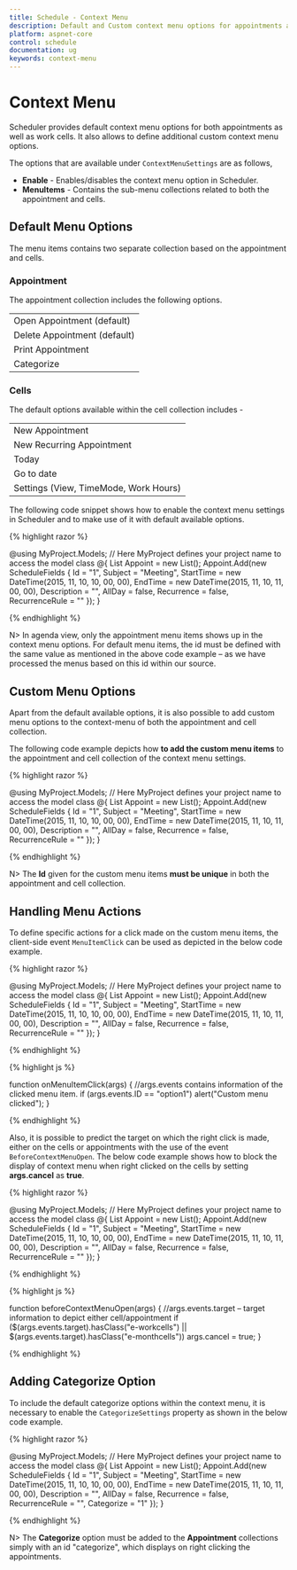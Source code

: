 ```yaml
---
title: Schedule - Context Menu	
description: Default and Custom context menu options for appointments and cells in Scheduler
platform: aspnet-core
control: schedule
documentation: ug
keywords: context-menu
---
```

# Context Menu

Scheduler provides default context menu options for both appointments as well as work cells. It also allows to define additional custom context menu options.

The options that are available under `ContextMenuSettings` are as follows,

* **Enable** - Enables/disables the context menu option in Scheduler.
* **MenuItems** - Contains the sub-menu collections related to both the appointment and cells.

## Default Menu Options

The menu items contains two separate collection based on the appointment and cells. 

### Appointment

The appointment collection includes the following options. 

<table>
<tr>
<td>
Open Appointment (default)</td></tr>
<tr>
<td>
Delete Appointment (default)</td></tr>
<tr>
<td>
Print Appointment</td></tr>
<tr>
<td>
Categorize</td></tr>
</table>

### Cells

The default options available within the cell collection includes - 

<table>
<tr>
<td>
New Appointment</td></tr>
<tr>
<td>
New Recurring Appointment</td></tr>
<tr>
<td>
Today</td></tr>
<tr>
<td>
Go to date</td></tr>
<tr>
<td>
Settings (View, TimeMode, Work Hours) </td></tr>
</table>

The following code snippet shows how to enable the context menu settings in Scheduler and to make use of it with default available options. 

{% highlight razor %}

@using MyProject.Models; // Here MyProject defines your project name to access the model class
@{
    <!-- Datasource for Appointments -->
    List<ScheduleFields> Appoint = new List<ScheduleFields>();
    Appoint.Add(new ScheduleFields { Id = "1", Subject = "Meeting", StartTime = new DateTime(2015, 11, 10, 10, 00, 00), EndTime = new DateTime(2015, 11, 10, 11, 00, 00), Description = "", AllDay = false, Recurrence = false, RecurrenceRule = "" });
}

<ej-schedule id="Schedule1" width="100%" height="525px" current-date="new DateTime(2015, 11, 8)">
    <e-context-menu-settings enable="true">
        <e-menu-items>
            <e-appointment-collection>
                <e-appointment id="open" text="Open Appointment" />
                <e-appointment id="delete" text="Delete Appointment" />
            </e-appointment-collection>
            <e-cells-collection>
                <e-cells id="new" text="New Appointment" />
                <e-cells id="recurrence" text="New recuring Appointment" />
                <e-cells id="today" text="Today" />
                <e-cells id="settings" text="Settings" />
                <e-cells id="gotodate" text="Go to Date" />
                <e-cells id="view" text="view" parent-id="settings" />
                <e-cells id="timemode" text="Time Mode" parent-id="settings" />
                <e-cells id="view_Day" text="Day" parent-id="view" />
                <e-cells id="view_Week" text="Week" parent-id="view" />
                <e-cells id="view_Workweek" text="Workweek" parent-id="view" />
                <e-cells id="view_Month" text="Month" parent-id="view" />
                <e-cells id="timemode_Hour12" text="12 Hour" parent-id="timemode" />
                <e-cells id="timemode_Hour24" text="24 Hour" parent-id="timemode" />
                <e-cells id="workhours" text="Work Hours" parent-id="settings" />
            </e-cells-collection>
        </e-menu-items>
    </e-context-menu-settings>
    <e-appointment-settings datasource="Appoint" id="Id" subject='"Subject"' start-time='"StartTime"' end-time='"EndTime"' description='"Description"' all-day='"AllDay"' recurrence='"Recurrence"' recurrence-rule='"RecurrenceRule"'>
    </e-appointment-settings>
</ej-schedule>

{% endhighlight %}

N> In agenda view, only the appointment menu items shows up in the context menu options. For default menu items, the id must be defined with the same value as mentioned in the above code example – as we have processed the menus based on this id within our source.


## Custom Menu Options


Apart from the default available options, it is also possible to add custom menu options to the context-menu of both the appointment and cell collection.

The following code example depicts how **to add the custom menu items** to the appointment and cell collection of the context menu settings.

{% highlight razor %}

@using MyProject.Models; // Here MyProject defines your project name to access the model class
@{
    <!-- Datasource for Appointments -->
    List<ScheduleFields> Appoint = new List<ScheduleFields>();
    Appoint.Add(new ScheduleFields { Id = "1", Subject = "Meeting", StartTime = new DateTime(2015, 11, 10, 10, 00, 00), EndTime = new DateTime(2015, 11, 10, 11, 00, 00), Description = "", AllDay = false, Recurrence = false, RecurrenceRule = "" });
}

<ej-schedule id="Schedule1" width="100%" height="525px" current-date="new DateTime(2015, 11, 8)">
    <e-context-menu-settings enable="true">
        <e-menu-items>
            <e-appointment-collection>
                <e-appointment id="open" text="Open Appointment" />
                <e-appointment id="delete" text="Delete Appointment" />
                <e-appointment id="option1" text="User Option 1" />
            </e-appointment-collection>
            <e-cells-collection>
                <e-cells id="customoption" text="User Option" />
            </e-cells-collection>
        </e-menu-items>
    </e-context-menu-settings>
    <e-appointment-settings datasource="Appoint" id="Id" subject='"Subject"' start-time='"StartTime"' end-time='"EndTime"' description='"Description"' all-day='"AllDay"' recurrence='"Recurrence"' recurrence-rule='"RecurrenceRule"'>
    </e-appointment-settings>
</ej-schedule>

{% endhighlight %}

N> The **Id** given for the custom menu items **must be unique** in both the appointment and cell collection. 

## Handling Menu Actions

To define specific actions for a click made on the custom menu items, the client-side event `MenuItemClick` can be used as depicted in the below code example.

{% highlight razor %}

@using MyProject.Models; // Here MyProject defines your project name to access the model class
@{
    <!-- Datasource for Appointments -->
    List<ScheduleFields> Appoint = new List<ScheduleFields>();
    Appoint.Add(new ScheduleFields { Id = "1", Subject = "Meeting", StartTime = new DateTime(2015, 11, 10, 10, 00, 00), EndTime = new DateTime(2015, 11, 10, 11, 00, 00), Description = "", AllDay = false, Recurrence = false, RecurrenceRule = "" });
}

<ej-schedule id="Schedule1" width="100%" height="525px" current-date="new DateTime(2015, 11, 8)" menu-item-click="onMenuItemClick">
    <e-context-menu-settings enable="true">
        <e-menu-items>
            <e-appointment-collection>
                <e-appointment id="open" text="Open Appointment" />
                <e-appointment id="delete" text="Delete Appointment" />
                <e-appointment id="option1" text="User Option 1" />
            </e-appointment-collection>
            <e-cells-collection>
                <e-cells id="customoption" text="User Option" />
            </e-cells-collection>
        </e-menu-items>
    </e-context-menu-settings>
    <e-appointment-settings datasource="Appoint" id="Id" subject='"Subject"' start-time='"StartTime"' end-time='"EndTime"' description='"Description"' all-day='"AllDay"' recurrence='"Recurrence"' recurrence-rule='"RecurrenceRule"'>
    </e-appointment-settings>
</ej-schedule>

{% endhighlight %}

{% highlight js %}

function onMenuItemClick(args) {
    //args.events contains information of the clicked menu item.
    if (args.events.ID == "option1")
        alert("Custom menu clicked");
}

{% endhighlight %}

Also, it is possible to predict the target on which the right click is made, either on the cells or appointments with the use of the event `BeforeContextMenuOpen`. The below code example shows how to block the display of context menu when right clicked on the cells by setting **args.cancel** as **true**.

{% highlight razor %}

@using MyProject.Models; // Here MyProject defines your project name to access the model class
@{
    <!-- Datasource for Appointments -->
    List<ScheduleFields> Appoint = new List<ScheduleFields>();
    Appoint.Add(new ScheduleFields { Id = "1", Subject = "Meeting", StartTime = new DateTime(2015, 11, 10, 10, 00, 00), EndTime = new DateTime(2015, 11, 10, 11, 00, 00), Description = "", AllDay = false, Recurrence = false, RecurrenceRule = "" });
}

<ej-schedule id="Schedule1" width="100%" height="525px" current-date="new DateTime(2015, 11, 8)" before-context-menu-open="beforeContextMenuOpen">
    <e-context-menu-settings enable="true">
        <e-menu-items>
            <e-appointment-collection>
                <e-appointment id="open" text="Open Appointment" />
                <e-appointment id="delete" text="Delete Appointment" />
                <e-appointment id="option1" text="User Option 1" />
            </e-appointment-collection>
        </e-menu-items>
    </e-context-menu-settings>
    <e-appointment-settings datasource="Appoint" id="Id" subject='"Subject"' start-time='"StartTime"' end-time='"EndTime"' description='"Description"' all-day='"AllDay"' recurrence='"Recurrence"' recurrence-rule='"RecurrenceRule"'>
    </e-appointment-settings>
</ej-schedule>

{% endhighlight %}

{% highlight js %}

function beforeContextMenuOpen(args) {
    //args.events.target – target information to depict either cell/appointment
    if ($(args.events.target).hasClass("e-workcells") || $(args.events.target).hasClass("e-monthcells"))
        args.cancel = true;
}

{% endhighlight %}

## Adding Categorize Option

To include the default categorize options within the context menu, it is necessary to enable the `CategorizeSettings` property as shown in the below code example.

{% highlight razor %}

@using MyProject.Models; // Here MyProject defines your project name to access the model class
@{
    <!-- Datasource for Appointments -->
    List<ScheduleFields> Appoint = new List<ScheduleFields>();
    Appoint.Add(new ScheduleFields { Id = "1", Subject = "Meeting", StartTime = new DateTime(2015, 11, 10, 10, 00, 00), EndTime = new DateTime(2015, 11, 10, 11, 00, 00), Description = "", AllDay = false, Recurrence = false, RecurrenceRule = "", Categorize = "1" });
}

<ej-schedule id="Schedule1" width="100%" height="525px" current-date="new DateTime(2015, 11, 8)">
    <e-context-menu-settings enable="true">
        <e-menu-items>
            <e-appointment-collection>
                <e-appointment id="open" text="Open Appointment" />
                <e-appointment id="delete" text="Delete Appointment" />
                <e-appointment id="categorize" text="Categorize" />
            </e-appointment-collection>
        </e-menu-items>
    </e-context-menu-settings>
    <e-categorize-settings enable="true"></e-categorize-settings>
    <e-appointment-settings datasource="Appoint" id="Id" subject='"Subject"' start-time='"StartTime"' end-time='"EndTime"' description='"Description"' all-day='"AllDay"' recurrence='"Recurrence"' recurrence-rule='"RecurrenceRule"' categorize='"Categorize"'>
    </e-appointment-settings>
</ej-schedule>

{% endhighlight %}

N> The **Categorize** option must be added to the **Appointment** collections simply with an id "categorize", which displays on right clicking the appointments.

